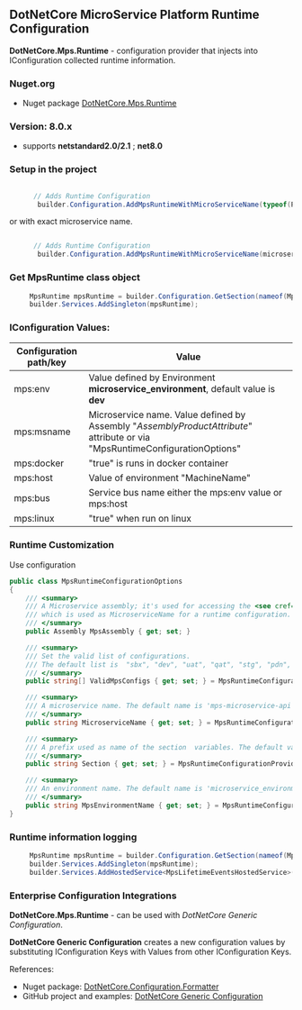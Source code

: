 ## DotNetCore MicroService Platform Runtime Configuration

**DotNetCore.Mps.Runtime** - configuration provider that injects into IConfiguration collected runtime information.


### Nuget.org

- Nuget package [DotNetCore.Mps.Runtime](https://www.nuget.org/packages/DotNetCore.Mps.Runtime/)

### Version: 8.0.x
- supports **netstandard2.0/2.1** ; **net8.0**


### Setup in the project

``` csharp

      // Adds Runtime Configuration
       builder.Configuration.AddMpsRuntimeWithMicroServiceName(typeof(Program).Assembly);
```
or with exact microservice name.
``` csharp

      // Adds Runtime Configuration
       builder.Configuration.AddMpsRuntimeWithMicroServiceName(microserviceName: "MyMicroserviceName");
```


### Get MpsRuntime class object

``` csharp
     MpsRuntime mpsRuntime = builder.Configuration.GetSection(nameof(MpsRuntime)).Get<MpsRuntime>();
     builder.Services.AddSingleton(mpsRuntime);
```


### IConfiguration Values:

|  Configuration path/key    | Value             |
| -------------------------  | ----------------  |
mps:env | Value defined by Environment **microservice_environment**, default value is **dev** |
mps:msname    | Microservice name. Value defined by Assembly "*AssemblyProductAttribute*" attribute or via "MpsRuntimeConfigurationOptions"  |
mps:docker    | "true" is runs in docker container |
mps:host      | Value of environment "MachineName"  |
mps:bus       | Service bus name either the mps:env value or mps:host  |
mps:linux     | "true" when run on linux |


### Runtime Customization 

Use configuration  
``` csharp
public class MpsRuntimeConfigurationOptions
{
    /// <summary>
    /// A Microservice assembly; it's used for accessing the <see cref="AssemblyProductAttribute"/>
    /// which is used as MicroserviceName for a runtime configuration.
    /// </summary>
    public Assembly MpsAssembly { get; set; }

    /// <summary>
    /// Set the valid list of configurations.
    /// The default list is  "sbx", "dev", "uat", "qat", "stg", "pdn", "prd" 
    /// </summary>
    public string[] ValidMpsConfigs { get; set; } = MpsRuntimeConfigurationProvider.ValidMpsConfigs;

    /// <summary>
    /// A microservice name. The default name is 'mps-microservice-api'.
    /// </summary>
    public string MicroserviceName { get; set; } = MpsRuntimeConfigurationProvider.DefaultMicroserviceName;

    /// <summary>
    /// A prefix used as name of the section  variables. The default value is 'mps'.
    /// </summary>
    public string Section { get; set; } = MpsRuntimeConfigurationProvider.DefaultSection;

    /// <summary>
    /// An environment name. The default name is 'microservice_environment'.
    /// </summary>
    public string MpsEnvironmentName { get; set; } = MpsRuntimeConfigurationProvider.EnvMpsEnvironment;
}
```

### Runtime information logging

``` csharp
     MpsRuntime mpsRuntime = builder.Configuration.GetSection(nameof(MpsRuntime)).Get<MpsRuntime>();
     builder.Services.AddSingleton(mpsRuntime);
     builder.Services.AddHostedService<MpsLifetimeEventsHostedService>();
```

### Enterprise Configuration Integrations  

**DotNetCore.Mps.Runtime** - can be used with *DotNetCore Generic Configuration*.

**DotNetCore Generic Configuration** creates a new configuration values by substituting IConfiguration Keys with Values from other IConfiguration Keys.

References:
- Nuget package: [DotNetCore.Configuration.Formatter](https://www.nuget.org/packages/DotNetCore.Configuration.Formatter/)
- GitHub project and examples: [DotNetCore Generic Configuration ](https://github.com/Wallsmedia/DotNetCore.Configuration.Formatter)
 
